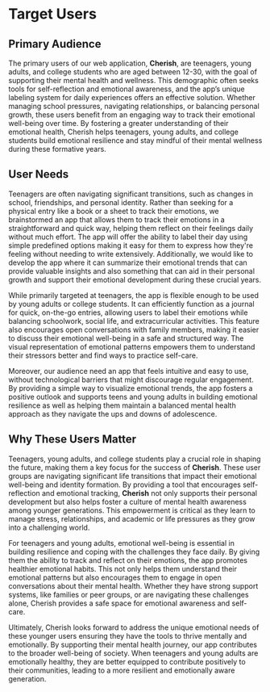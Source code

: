 
# Target Users

## Primary Audience

The primary users of our web application, **Cherish**, are teenagers, young adults, and college students who are aged between 12-30, with the goal of supporting their mental health and wellness. This demographic often seeks tools for self-reflection and emotional awareness, and the app’s unique labeling system for daily experiences offers an effective solution. Whether managing school pressures, navigating relationships, or balancing personal growth, these users benefit from an engaging way to track their emotional well-being over time. By fostering a greater understanding of their emotional health, Cherish helps teenagers, young adults, and college students build emotional resilience and stay mindful of their mental wellness during these formative years.

## User Needs

Teenagers are often navigating significant transitions, such as changes in school, friendships, and personal identity. Rather than seeking for a physical entry like a book or a sheet to track their emotions, we brainstormed an app that allows them to track their emotions in a straightforward and quick way, helping them reflect on their feelings daily without much effort. The app will offer the ability to label their day using simple predefined options making it easy for them to express how they're feeling without needing to write extensively. Additionally, we would like to develop the app where it can summarize their emotional trends that can provide valuable insights and also something that can aid in their personal growth and support their emotional development during these crucial years.

While primarily targeted at teenagers, the app is flexible enough to be used by young adults or college students. It can efficiently function as a journal for quick, on-the-go entries, allowing users to label their emotions while balancing schoolwork, social life, and extracurricular activities. This feature also encourages open conversations with family members, making it easier to discuss their emotional well-being in a safe and structured way. The visual representation of emotional patterns empowers them to understand their stressors better and find ways to practice self-care.

Moreover, our audience need an app that feels intuitive and easy to use, without technological barriers that might discourage regular engagement. By providing a simple way to visualize emotional trends, the app fosters a positive outlook and supports teens and young adults in building emotional resilience as well as helping them maintain a balanced mental health approach as they navigate the ups and downs of adolescence.

## Why These Users Matter

Teenagers, young adults, and college students play a crucial role in shaping the future, making them a key focus for the success of **Cherish**. These user groups are navigating significant life transitions that impact their emotional well-being and identity formation. By providing a tool that encourages self-reflection and emotional tracking, **Cherish** not only supports their personal development but also helps foster a culture of mental health awareness among younger generations. This empowerment is critical as they learn to manage stress, relationships, and academic or life pressures as they grow into a challenging world.

For teenagers and young adults, emotional well-being is essential in building resilience and coping with the challenges they face daily. By giving them the ability to track and reflect on their emotions, the app promotes healthier emotional habits. This not only helps them understand their emotional patterns but also encourages them to engage in open conversations about their mental health. Whether they have strong support systems, like families or peer groups, or are navigating these challenges alone, Cherish provides a safe space for emotional awareness and self-care.

Ultimately, Cherish looks forward to address the unique emotional needs of these younger users ensuring they have the tools to thrive mentally and emotionally. By supporting their mental health journey, our app contributes to the broader well-being of society. When teenagers and young adults are emotionally healthy, they are better equipped to contribute positively to their communities, leading to a more resilient and emotionally aware generation.
